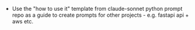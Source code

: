 * Use the "how to use it" template from claude-sonnet python prompt repo as a guide to create prompts for other projects - e.g. fastapi api + aws etc.